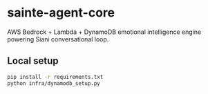 # sainte-agent-core

AWS Bedrock + Lambda + DynamoDB emotional intelligence engine powering Siani conversational loop.

## Local setup
```bash
pip install -r requirements.txt
python infra/dynamodb_setup.py
```
